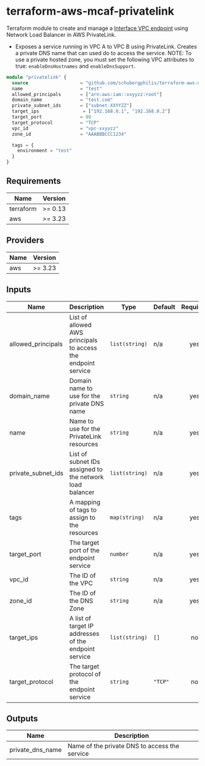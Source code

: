 # terraform-aws-mcaf-privatelink
Terraform module to create and manage a [Interface VPC endpoint](https://docs.aws.amazon.com/vpc/latest/userguide/endpoint-service-overview.html) using Network Load Balancer in AWS PrivateLink.

- Exposes a service running in VPC A to VPC B using PrivateLink. Creates a private DNS name that can used do to access the
service. NOTE: To use a private hosted zone, you must set the following VPC attributes to true: `enableDnsHostnames` and `enableDnsSupport`.

```terraform
module "privatelink" {
  source                   = "github.com/schubergphilis/terraform-aws-mcaf-privatelink"
  name                     = "test"
  allowed_principals       = ["arn:aws:iam::xxyyzz:root"]
  domain_name              = "test.com"
  private_subnet_ids       = ["subnet-XXYYZZ"]
  target_ips                = ["192.168.0.1", "192.168.0.2"]
  target_port              = 80
  target_protocol          = "TCP"
  vpc_id                   = "vpc-xxyyzz"
  zone_id                  = "AAABBBCCC1234"

  tags = {
    environment = "test"
  }
}
```

<!--- BEGIN_TF_DOCS --->
## Requirements

| Name | Version |
|------|---------|
| terraform | >= 0.13 |
| aws | >= 3.23 |

## Providers

| Name | Version |
|------|---------|
| aws | >= 3.23 |

## Inputs

| Name | Description | Type | Default | Required |
|------|-------------|------|---------|:--------:|
| allowed\_principals | List of allowed AWS principals to access the endpoint service | `list(string)` | n/a | yes |
| domain\_name | Domain name to use for the private DNS name | `string` | n/a | yes |
| name | Name to use for the PrivateLink resources | `string` | n/a | yes |
| private\_subnet\_ids | List of subnet IDs assigned to the network load balancer | `list(string)` | n/a | yes |
| tags | A mapping of tags to assign to the resources | `map(string)` | n/a | yes |
| target\_port | The target port of the endpoint service | `number` | n/a | yes |
| vpc\_id | The ID of the VPC | `string` | n/a | yes |
| zone\_id | The ID of the DNS Zone | `string` | n/a | yes |
| target\_ips | A list of target IP addresses of the endpoint service | `list(string)` | `[]` | no |
| target\_protocol | The target protocol of the endpoint service | `string` | `"TCP"` | no |

## Outputs

| Name | Description |
|------|-------------|
| private\_dns\_name | Name of the private DNS to access the service |

<!--- END_TF_DOCS --->
